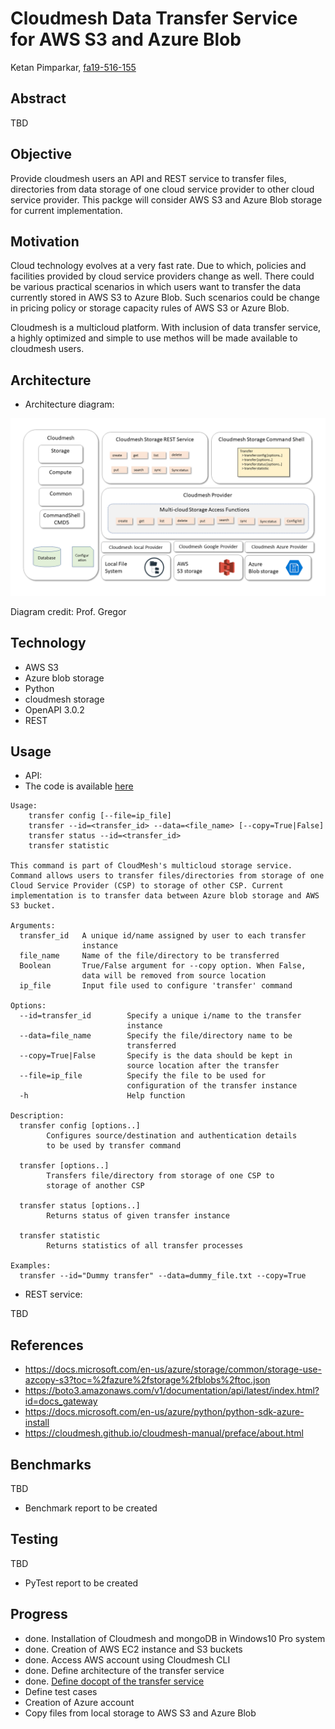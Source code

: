 # Cloudmesh Data Transfer Service for AWS S3 and Azure Blob

Ketan Pimparkar, [fa19-516-155](https://github.com/cloudmesh-community/fa19-516-155)

## Abstract

TBD

## Objective

Provide cloudmesh users an API and REST service to transfer files,
directories from data storage of one cloud service provider to other
cloud service provider. This packge will consider AWS S3 and Azure Blob
storage for current implementation.

## Motivation

Cloud technology evolves at a very fast rate. Due to which, policies and
facilities provided by cloud service providers change as well. There
could be various practical scenarios in which users want to transfer the
data currently stored in AWS S3 to Azure Blob. Such scenarios could be
change in pricing policy or storage capacity rules of AWS S3 or Azure
Blob.

Cloudmesh is a multicloud platform. With inclusion of data transfer
service, a highly optimized and simple to use methos will be made
available to cloudmesh users.

## Architecture

* Architecture diagram:

![CM Transfer Architecture Diagram](images/gregor-cloudmesh-storage.png)

Diagram credit: Prof. Gregor  

## Technology

* AWS S3
* Azure blob storage
* Python
* cloudmesh storage
* OpenAPI 3.0.2
* REST

## Usage

* API:
* The code is available [here](https://github.com/cloudmesh-community/fa19-516-155/tree/master/cloudmesh-transfer)

```
Usage:
    transfer config [--file=ip_file]
    transfer --id=<transfer_id> --data=<file_name> [--copy=True|False]
    transfer status --id=<transfer_id>
    transfer statistic

This command is part of CloudMesh's multicloud storage service.
Command allows users to transfer files/directories from storage of one
Cloud Service Provider (CSP) to storage of other CSP. Current
implementation is to transfer data between Azure blob storage and AWS
S3 bucket.

Arguments:
  transfer_id   A unique id/name assigned by user to each transfer
                instance
  file_name     Name of the file/directory to be transferred
  Boolean       True/False argument for --copy option. When False,
                data will be removed from source location
  ip_file       Input file used to configure 'transfer' command

Options:
  --id=transfer_id        Specify a unique i/name to the transfer
                          instance
  --data=file_name        Specify the file/directory name to be
                          transferred
  --copy=True|False       Specify is the data should be kept in
                          source location after the transfer
  --file=ip_file          Specify the file to be used for
                          configuration of the transfer instance
  -h                      Help function

Description:
  transfer config [options..]
        Configures source/destination and authentication details
        to be used by transfer command

  transfer [options..]
        Transfers file/directory from storage of one CSP to
        storage of another CSP

  transfer status [options..]
        Returns status of given transfer instance

  transfer statistic
        Returns statistics of all transfer processes

Examples:
  transfer --id="Dummy transfer" --data=dummy_file.txt --copy=True
```

* REST service:

TBD

## References

* <https://docs.microsoft.com/en-us/azure/storage/common/storage-use-azcopy-s3?toc=%2fazure%2fstorage%2fblobs%2ftoc.json>
* <https://boto3.amazonaws.com/v1/documentation/api/latest/index.html?id=docs_gateway>
* <https://docs.microsoft.com/en-us/azure/python/python-sdk-azure-install>
* <https://cloudmesh.github.io/cloudmesh-manual/preface/about.html>

## Benchmarks

TBD 

* Benchmark report to be created

## Testing

TBD 

* PyTest report to be created

## Progress

* done. Installation of Cloudmesh and mongoDB in Windows10 Pro system
* done. Creation of AWS EC2 instance and S3 buckets
* done. Access AWS account using Cloudmesh CLI
* done. Define architecture of the transfer service
* done. [Define docopt of the transfer service](https://github.com/cloudmesh-community/fa19-516-155/tree/master/cloudmesh-transfer)
* Define test cases
* Creation of Azure account
* Copy files from local storage to AWS S3 and Azure Blob
